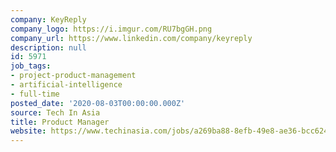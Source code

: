 ```yaml
---
company: KeyReply
company_logo: https://i.imgur.com/RU7bgGH.png
company_url: https://www.linkedin.com/company/keyreply
description: null
id: 5971
job_tags:
- project-product-management
- artificial-intelligence
- full-time
posted_date: '2020-08-03T00:00:00.000Z'
source: Tech In Asia
title: Product Manager
website: https://www.techinasia.com/jobs/a269ba88-8efb-49e8-ae36-bcc6244579de
---
```

